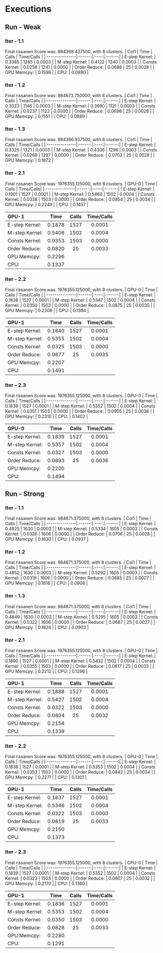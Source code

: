 # Executions
## Run - Weak
### Iter - 1.1
Final rissanen Score was: 984368.437500, with 8 clusters.
| Col1           | Time  | Calls  | Time/Calls |
|:---------------|:------:|:----:|:------:|
| E-step Kernel: | 0.3385 | 1265 | 0.0003 |
| M-step Kernel: | 0.4122 | 1240 | 0.0003 |
| Consts Kernel: | 0.0258 | 1241 | 0.0000 |
| Order Reduce:  | 0.0688 | 25   | 0.0028 |
| GPU Memcpy:    | 0.1598 |
| CPU:           | 0.0890 |
### Iter - 1.2
Final rissanen Score was: 984673.750000, with 8 clusters.
| Col1           | Time   | Calls | Time/Calls   |
|:---------------|:------:|:----:|:------:|
| E-step Kernel: | 0.3023 | 1146 | 0.0003 |
| M-step Kernel: | 0.3690 | 1121 | 0.0003 |
| Consts Kernel: | 0.0237 | 1122 | 0.0000 |
| Order Reduce:  | 0.0698 | 25   | 0.0028 |
| GPU Memcpy:    | 0.1551 |
| CPU:           | 0.0889 |
### Iter - 1.3
Final rissanen Score was: 984366.937500, with 8 clusters.
| Col1           | Time   | Calls | Time/Calls   |
|:---------------|:------:|:----:|:------:|
| E-step Kernel: | 0.3325 | 1321 | 0.0003 |
| M-step Kernel: | 0.4306 | 1296 | 0.0003 |
| Consts Kernel: | 0.0269 | 1297 | 0.0000 |
| Order Reduce:  | 0.0703 | 25   | 0.0028 |
| GPU Memcpy:    | 0.1672 |
### Iter - 2.1
Final rissanen Score was: 1976355.125000, with 8 clusters.
| GPU-0          | Time  | Calls  | Time/Calls|
|:---------------|:------:|:----:|:------:|
| E-step Kernel: | 0.1901 | 1527 | 0.0001 |
| M-step Kernel: | 0.5460 | 1502 | 0.0004 |
| Consts Kernel: | 0.0338 | 1503 | 0.0000 |
| Order Reduce:  | 0.0854 | 25   | 0.0034 |
| GPU Memcpy:    | 0.2249 |
| CPU:           | 0.1457 |

| GPU-1          | Time  | Calls  | Time/Calls |
|:---------------|:------:|:----:|:------:|
| E-step Kernel: | 0.1878 | 1527 | 0.0001 |
| M-step Kernel: | 0.5406 | 1502 | 0.0004 |
| Consts Kernel: | 0.0353 | 1503 | 0.0000 |
| Order Reduce:  | 0.0820 | 25   | 0.0033 |
| GPU Memcpy:    | 0.2296 |
| CPU:           | 0.1337 |
### Iter - 2.2
Final rissanen Score was: 1976355.125000, with 8 clusters.
| GPU-0          | Time  | Calls  | Time/Calls |
|:---------------|:------:|:----:|:------:|
| E-step Kernel: | 0.1838 | 1527 | 0.0001 |
| M-step Kernel: | 0.5347 | 1502 | 0.0004 |
| Consts Kernel: | 0.0350 | 1503 | 0.0000 |
| Order Reduce:  | 0.0875 | 25   | 0.0035 |
| GPU Memcpy:    | 0.2308 |
| CPU:           | 0.1384 |

| GPU-1          | Time  | Calls  | Time/Calls |
|:---------------|:------:|:----:|:------:|
| E-step Kernel: | 0.1840 | 1527 | 0.0001 |
| M-step Kernel: | 0.5355 | 1502 | 0.0004 |
| Consts Kernel: | 0.0325 | 1503 | 0.0000 |
| Order Reduce:  | 0.0877 | 25   | 0.0035 |
| GPU Memcpy:    | 0.2207 |
| CPU:           | 0.1491 |
### Iter - 2.3
Final rissanen Score was: 1976355.125000, with 8 clusters.
| GPU-0          | Time  | Calls  | Time/Calls |
|:---------------|:------:|:----:|:------:|
| E-step Kernel: | 0.1839 | 1527 | 0.0001 |
| M-step Kernel: | 0.5352 | 1502 | 0.0004 |
| Consts Kernel: | 0.0351 | 1503 | 0.0000 |
| Order Reduce:  | 0.0905 | 25   | 0.0036 |
| GPU Memcpy:    | 0.2310 |
| CPU:           | 0.1402 |
        
| GPU-0          | Time  | Calls  | Time/Calls |
|:---------------|:------:|:----:|:------:|
| E-step Kernel: | 0.1839 | 1527 | 0.0001 |
| M-step Kernel: | 0.5357 | 1502 | 0.0004 |
| Consts Kernel: | 0.0327 | 1503 | 0.0000 |
| Order Reduce:  | 0.0893 | 25   | 0.0036 |
| GPU Memcpy:    | 0.2200 |
| CPU:           | 0.1494 |
## Run - Strong
### Iter - 1.1
Final rissanen Score was: 984671.375000, with 8 clusters.
| Col1           | Time   | Calls | Time/Calls   |
|:---------------|:------:|:----:|:------:|
| E-step Kernel: | 0.4925 | 1630 | 0.0003 |
| M-step Kernel: | 0.5334 | 1605 | 0.0003 |
| Consts Kernel: | 0.0326 | 1606 | 0.0000 |
| Order Reduce:  | 0.0706 | 25   | 0.0028 |
| GPU Memcpy:    | 0.1830 |
| CPU:           | 0.0937 |
### Iter - 1.2
Final rissanen Score was: 984671.375000, with 8 clusters.
| Col1           | Time   | Calls | Time/Calls  |
|:---------------|:------:|:----:|:------:|
| E-step Kernel: | 0.4852 | 1630 | 0.0003 |
| M-step Kernel: | 0.5292 | 1605 | 0.0003 |
| Consts Kernel: | 0.0319 | 1606 | 0.0000 |
| Order Reduce:  | 0.0685 | 25   | 0.0027 |
| GPU Memcpy:    | 0.1816 |
| CPU:           | 0.0908 |
### Iter - 1.3
Final rissanen Score was: 984671.375000, with 8 clusters.
| Col1           | Time   | Calls | Time/Calls |
|:---------------|:------:|:----:|:------:|
| E-step Kernel: | 0.4849 | 1630 | 0.0003 |
| M-step Kernel: | 0.5295 | 1605 | 0.0003 |
| Consts Kernel: | 0.0322 | 1606 | 0.0000 |
| Order Reduce:  | 0.0687 | 25   | 0.0027 |
| GPU Memcpy:    | 0.1824 |
| CPU:           | 0.0903 |
### Iter - 2.1
Final rissanen Score was: 1976355.125000, with 8 clusters.
| GPU-0          | Time   | Calls | Time/Calls |
|:---------------|:------:|:----:|:------:|
| E-step Kernel: | 0.1890 | 1527 | 0.0001 |
| M-step Kernel: | 0.5432 | 1502 | 0.0004 |
| Consts Kernel: | 0.0355 | 1503 | 0.0000 |
| Order Reduce:  | 0.0817 | 25   | 0.0033 |
| GPU Memcpy:    | 0.2212 |
| CPU:           | 0.1296 |

| GPU-1          | Time   | Calls | Time/Calls |
|:---------------|:------:|:----:|:------:|
| E-step Kernel: | 0.1888 | 1527 | 0.0001 |
| M-step Kernel: | 0.5427 | 1502 | 0.0004 |
| Consts Kernel: | 0.0322 | 1503 | 0.0000 |
| Order Reduce:  | 0.0804 | 25   | 0.0032 |
| GPU Memcpy:    | 0.2154 |
| CPU:           | 0.1339 |
### Iter - 2.2
Final rissanen Score was: 1976355.125000, with 8 clusters.
| GPU-0          | Time   | Calls | Time/Calls |
|:---------------|:------:|:----:|:------:|
| E-step Kernel: | 0.1838 | 1527 | 0.0001 |
| M-step Kernel: | 0.5353 | 1502 | 0.0004 |
| Consts Kernel: | 0.0353 | 1503 | 0.0000 |
| Order Reduce:  | 0.0842 | 25   | 0.0034 |
| GPU Memcpy:    | 0.2271 |
| CPU:           | 0.1301 |

| GPU-1          | Time   | Calls | Time/Calls     |
|:---------------|:------:|:----:|:------:|
| E-step Kernel: | 0.1837 | 1527 | 0.0001 |
| M-step Kernel: | 0.5346 | 1502 | 0.0004 |
| Consts Kernel: | 0.0322 | 1503 | 0.0000 |
| Order Reduce:  | 0.0819 | 25   | 0.0033 |
| GPU Memcpy:    | 0.2150 |
| CPU:           | 0.1373 |
### Iter - 2.3
Final rissanen Score was: 1976355.125000, with 8 clusters.
| GPU-0          | Time   | Calls | Time/Calls |
|:---------------|:------:|:----:|:------:|
| E-step Kernel: | 0.1839 | 1527 | 0.0001 |
| M-step Kernel: | 0.5352 | 1502 | 0.0004 |
| Consts Kernel: | 0.0323 | 1503 | 0.0000 |
| Order Reduce:  | 0.0807 | 25   | 0.0032 |
| GPU Memcpy:    | 0.2170 |
| CPU:           | 0.1360 |

| GPU-1          | Time   | Calls | Time/Calls |
|:---------------|:------:|:----:|:------:|
| E-step Kernel: | 0.1836 | 1527 | 0.0001 |
| M-step Kernel: | 0.5353 | 1502 | 0.0004 |
| Consts Kernel: | 0.0350 | 1503 | 0.0000 |
| Order Reduce:  | 0.0828 | 25   | 0.0033 |
| GPU Memcpy:    | 0.2280 |
| CPU:           | 0.1291 |
